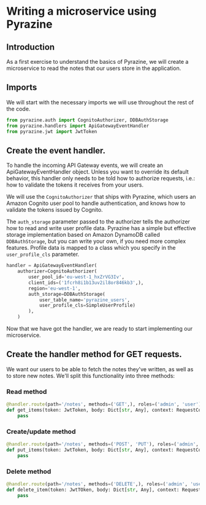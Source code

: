 # Writing a microservice using Pyrazine

## Introduction

As a first exercise to understand the basics of Pyrazine, we will create
a microservice to read the notes that our users store in the application.

## Imports

We will start with the necessary imports we will use throughout the rest of
the code.

```python
from pyrazine.auth import CognitoAuthorizer, DDBAuthStorage
from pyrazine.handlers import ApiGatewayEventHandler
from pyrazine.jwt import JwtToken
```

## Create the event handler.

To handle the incoming API Gateway events, we will create an ApiGatewayEventHandler
object. Unless you want to override its default behavior, this handler only needs to
be told how to authorize requests, i.e.: how to validate the tokens it receives from
your users.

We will use the `CognitoAuthorizer` that ships with Pyrazine, which users an Amazon
Cognito user pool to handle authentication, and knows how to validate the tokens issued
by Cognito.

The `auth_storage` parameter passed to the authorizer tells the authorizer how to read
and write user profile data. Pyrazine has a simple but effective storage implementation
based on Amazon DynamoDB called `DDBAuthStorage`, but you can write your own, if you
need more complex features. Profile data is mapped to a class which you specify in the
`user_profile_cls` parameter.

```python
handler = ApiGatewayEventHandler(
    authorizer=CognitoAuthorizer(
        user_pool_id='eu-west-1_hxZrVG3Iv',
        client_ids=('1fcrh8i1b13uv2il8or846kb3',),
        region='eu-west-1',
        auth_storage=DDBAuthStorage(
            user_table_name='pyrazine_users',
            user_profile_cls=SimpleUserProfile)
        ),
    )
```

Now that we have got the handler, we are ready to start implementing our microservice.

## Create the handler method for GET requests.

We want our users to be able to fetch the notes they've written, as well as to store new
notes. We'll split this functionality into three methods:

### Read method

```python
@handler.route(path='/notes', methods=('GET',), roles=('admin', 'user'))
def get_items(token: JwtToken, body: Dict[str, Any], context: RequestContext):
    pass
```

### Create/update method

```python
@handler.route(path='/notes', methods=('POST', 'PUT'), roles=('admin', 'user'))
def put_items(token: JwtToken, body: Dict[str, Any], context: RequestContext)
    pass
```

### Delete method

```python
@handler.route(path='/notes', methods=('DELETE',), roles=('admin', 'user'))
def delete_item(token: JwtTOken, body: Dict[str, Any], context: RequestContext):
    pass
```
